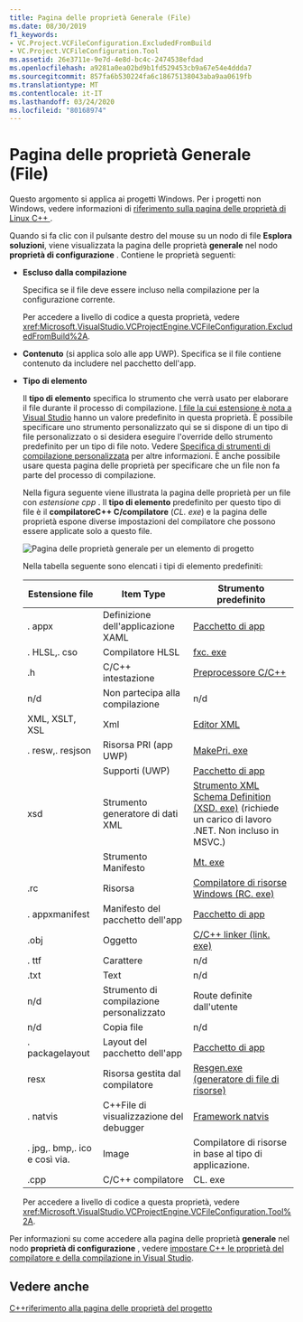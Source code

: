 ```yaml
---
title: Pagina delle proprietà Generale (File)
ms.date: 08/30/2019
f1_keywords:
- VC.Project.VCFileConfiguration.ExcludedFromBuild
- VC.Project.VCFileConfiguration.Tool
ms.assetid: 26e3711e-9e7d-4e8d-bc4c-2474538efdad
ms.openlocfilehash: a9281a0ea02bd9b1fd529453cb9a67e54e4ddda7
ms.sourcegitcommit: 857fa6b530224fa6c18675138043aba9aa0619fb
ms.translationtype: MT
ms.contentlocale: it-IT
ms.lasthandoff: 03/24/2020
ms.locfileid: "80168974"
---
```

# <a name="general-property-page-file"></a>Pagina delle proprietà Generale (File)

Questo argomento si applica ai progetti Windows. Per i progetti non Windows, vedere informazioni di [riferimento sulla pagina delle proprietà di Linux C++ ](../../linux/prop-pages-linux.md).

Quando si fa clic con il pulsante destro del mouse su un nodo di file **Esplora soluzioni**, viene visualizzata la pagina delle proprietà **generale** nel nodo **proprietà di configurazione** . Contiene le proprietà seguenti:

- **Escluso dalla compilazione**

   Specifica se il file deve essere incluso nella compilazione per la configurazione corrente.

   Per accedere a livello di codice a questa proprietà, vedere <xref:Microsoft.VisualStudio.VCProjectEngine.VCFileConfiguration.ExcludedFromBuild%2A>.

- **Contenuto** (si applica solo alle app UWP). Specifica se il file contiene contenuto da includere nel pacchetto dell'app.

- **Tipo di elemento**

   Il **tipo di elemento** specifica lo strumento che verrà usato per elaborare il file durante il processo di compilazione. [I file la cui estensione è nota a Visual Studio](/visualstudio/extensibility/visual-cpp-project-extensibility?view=vs-2019#project-items) hanno un valore predefinito in questa proprietà. È possibile specificare uno strumento personalizzato qui se si dispone di un tipo di file personalizzato o si desidera eseguire l'override dello strumento predefinito per un tipo di file noto. Vedere [Specifica di strumenti di compilazione personalizzata](../specifying-custom-build-tools.md) per altre informazioni. È anche possibile usare questa pagina delle proprietà per specificare che un file non fa parte del processo di compilazione.

   Nella figura seguente viene illustrata la pagina delle proprietà per un file con *estensione cpp* . Il **tipo di elemento** predefinito per questo tipo di file è il **compilatoreC++ C/compilatore** (*CL. exe*) e la pagina delle proprietà espone diverse impostazioni del compilatore che possono essere applicate solo a questo file.

   ![Pagina delle proprietà generale per un elemento di progetto](media/file-general-item-type.png "Opzioni tipo di elemento")

    Nella tabella seguente sono elencati i tipi di elemento predefiniti:

    |Estensione file|Item Type|Strumento predefinito|
    |-|-|-|
    |. appx|Definizione dell'applicazione XAML|[Pacchetto di app](/windows/win32/appxpkg/make-appx-package--makeappx-exe-)|
    |. HLSL,. cso|Compilatore HLSL|[fxc. exe](/windows/win32/direct3dtools/fxc)|
    |.h|C/C++ intestazione|[Preprocessore C/C++](../../preprocessor/c-cpp-preprocessor-reference.md)|
    |n/d|Non partecipa alla compilazione|n/d|
    |XML, XSLT, XSL|Xml|[Editor XML](/visualstudio/xml-tools/xml-editor)|
    |. resw,. resjson|Risorsa PRI (app UWP)|[MakePri. exe](/windows/uwp/app-resources/compile-resources-manually-with-makepri)|
    ||Supporti (UWP)|[Pacchetto di app](/windows/win32/appxpkg/make-appx-package--makeappx-exe-)|
    |xsd|Strumento generatore di dati XML|[Strumento XML Schema Definition (XSD. exe)](/dotnet/standard/serialization/xml-schema-definition-tool-xsd-exe) (richiede un carico di lavoro .NET. Non incluso in MSVC.)|
    ||Strumento Manifesto|[Mt. exe](/windows/win32/sbscs/mt-exe)|
    |.rc|Risorsa|[Compilatore di risorse Windows (RC. exe)](/windows/win32/menurc/resource-compiler)|
    |. appxmanifest|Manifesto del pacchetto dell'app|[Pacchetto di app](/windows/win32/appxpkg/make-appx-package--makeappx-exe-)|
    |.obj|Oggetto|[C/C++ linker (link. exe)](cl-invokes-the-linker.md)|
    |. ttf|Carattere|n/d|
    |.txt|Text|n/d|
    |n/d|Strumento di compilazione personalizzato|Route definite dall'utente|
    |n/d|Copia file|n/d|
    |. packagelayout|Layout del pacchetto dell'app|[Pacchetto di app](/windows/win32/appxpkg/make-appx-package--makeappx-exe-)|
    |resx|Risorsa gestita dal compilatore|[Resgen.exe (generatore di file di risorse)](/dotnet/framework/tools/resgen-exe-resource-file-generator)|
    |. natvis|C++File di visualizzazione del debugger|[Framework natvis](/visualstudio/debugger/create-custom-views-of-native-objects)|
    |. jpg,. bmp,. ico e così via.|Image|Compilatore di risorse in base al tipo di applicazione.|
    |.cpp|C/C++ compilatore|CL. exe|

   Per accedere a livello di codice a questa proprietà, vedere <xref:Microsoft.VisualStudio.VCProjectEngine.VCFileConfiguration.Tool%2A>.

Per informazioni su come accedere alla pagina delle proprietà **generale** nel nodo **proprietà di configurazione** , vedere [impostare C++ le proprietà del compilatore e della compilazione in Visual Studio](../working-with-project-properties.md).

## <a name="see-also"></a>Vedere anche

[C++riferimento alla pagina delle proprietà del progetto](property-pages-visual-cpp.md)
